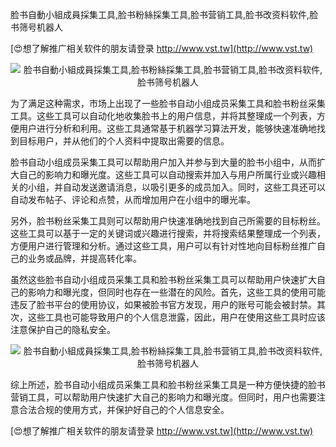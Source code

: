 脸书自動小組成員採集工具,脸书粉絲採集工具,脸书营销工具,脸书改资料软件,脸书筛号机器人

[😍想了解推广相关软件的朋友请登录 http://www.vst.tw](http://www.vst.tw)

 <center><img src="https://vst.tw/MP4/tuiguang/png/6.png" alt="脸书自動小組成員採集工具,脸书粉絲採集工具,脸书营销工具,脸书改资料软件,脸书筛号机器人"></center>

为了满足这种需求，市场上出现了一些脸书自动小组成员采集工具和脸书粉丝采集工具。这些工具可以自动化地收集脸书上的用户信息，并将其整理成一个列表，方便用户进行分析和利用。这些工具通常基于机器学习算法开发，能够快速准确地找到目标用户，并从他们的个人资料中提取出需要的信息。

脸书自动小组成员采集工具可以帮助用户加入并参与到大量的脸书小组中，从而扩大自己的影响力和曝光度。这些工具可以自动搜索并加入与用户所属行业或兴趣相关的小组，并自动发送邀请消息，以吸引更多的成员加入。同时，这些工具还可以自动发布帖子、评论和点赞，从而增加用户在小组中的曝光率。

另外，脸书粉丝采集工具则可以帮助用户快速准确地找到自己所需要的目标粉丝。这些工具可以基于一定的关键词或兴趣进行搜索，并将搜索结果整理成一个列表，方便用户进行管理和分析。通过这些工具，用户可以有针对性地向目标粉丝推广自己的业务或品牌，并提高转化率。

虽然这些脸书自动小组成员采集工具和脸书粉丝采集工具可以帮助用户快速扩大自己的影响力和曝光度，但同时也存在一些潜在的风险。首先，这些工具的使用可能违反了脸书平台的使用协议，如果被脸书官方发现，用户的账号可能会被封禁。其次，这些工具也可能导致用户的个人信息泄露，因此，用户在使用这些工具时应该注意保护自己的隐私安全。

 <center><img src="https://vst.tw/MP4/tuiguang/png/0.png" alt="脸书自動小組成員採集工具,脸书粉絲採集工具,脸书营销工具,脸书改资料软件,脸书筛号机器人"></center>

综上所述，脸书自动小组成员采集工具和脸书粉丝采集工具是一种方便快捷的脸书营销工具，可以帮助用户快速扩大自己的影响力和曝光度。但同时，用户也需要注意合法合规的使用方式，并保护好自己的个人信息安全。

[😍想了解推广相关软件的朋友请登录 http://www.vst.tw](http://www.vst.tw)



